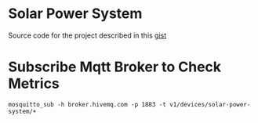 # Solar Power System

Source code for the project described in this [gist](https://gist.github.com/erikzenker/c7c082db0377468c1f32368b9aaf247b)

# Subscribe Mqtt Broker to Check Metrics
```
mosquitto_sub -h broker.hivemq.com -p 1883 -t v1/devices/solar-power-system/+
```